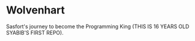 # Wolvenhart
Sasfort's journey to become the Programming King (THIS IS 16 YEARS OLD SYABIB'S FIRST REPO).

